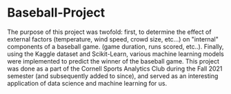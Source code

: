 # Baseball-Project
The purpose of this project was twofold: first, to determine the effect of external factors (temperature, wind speed, crowd size, etc...) on "internal" components of a baseball game. (game duration, runs scored, etc..). Finally, using the Kaggle dataset and Scikit-Learn, various machine learning models were implemented to predict the winner of the baseball game. This project was done as a part of the Cornell Sports Analytics Club during the Fall 2021 semester (and subsequently added to since), and served as an interesting application of data science and machine learning for us.
